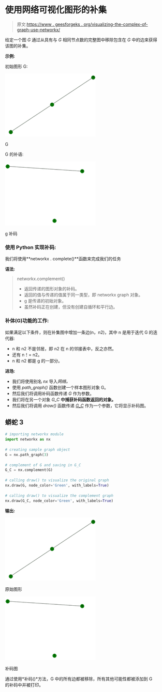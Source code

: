# 使用网络可视化图形的补集

> 原文:[https://www . geesforgeks . org/visualizing-the-complex-of-graph-use-networkx/](https://www.geeksforgeeks.org/visualizing-the-complement-of-a-graph-using-networkx/)

给定一个图 *G* 通过从具有与 *G* 相同节点数的完整图中移除包含在 *G* 中的边来获得该图的补集。

**示例:**

初始图形 G:

![](img/fb99cc8c41d59090dd6ad534b36701a5.png)

G

G 的补语:

![](img/f804537c5b95fee1c84a27cbf695f909.png)

g 补码

### **使用 Python 实现补码:**

我们将使用**networkx . complete()**函数来完成我们的任务

**语法:**

> networkx.complement()
> 
> *   返回传递的图形对象的补码。
> *   返回的值与传递的值属于同一类型，即 networkx graph 对象。
> *   g 是传递的初始对象。
> *   虽然补码正在创建，但没有创建自循环和平行边。

### **补体(G)功能的工作:**

如果满足以下条件，则在补集图中增加一条边(n，n2)，其中 n 是用于迭代 G 的迭代器:

*   n 和 n2 不是邻居，即 n2 在 n 的邻接表中，反之亦然。
*   还有 n！= n2。
*   n 和 n2 都是 g 的一部分。

**进场:**

*   我们将使用别名 *nx* 导入*网络。*
*   使用 *path_graph()* 函数创建一个样本图形对象 G。
*   然后我们将调用补码函数传递 *G* 作为参数。
*   我们将在另一个对象 *G_C* **中捕获补码函数返回的对象。**
*   然后我们将调用 *draw()* 函数传递 *<u>G_C</u>* 作为一个参数，它将显示补码图。

## 蟒蛇 3

```py
# importing networkx module
import networkx as nx

# creating sample graph object
G = nx.path_graph(3)

# complement of G and saving in G_C
G_C = nx.complement(G)

# calling draw() to visualize the original graph
nx.draw(G, node_color='Green', with_labels=True)

# calling draw() to visualize the complement graph
nx.draw(G_C, node_color='Green', with_labels=True)
```

**输出:**

![](img/fb99cc8c41d59090dd6ad534b36701a5.png)

原始图形

![](img/f804537c5b95fee1c84a27cbf695f909.png)

补码图

通过使用*补码()*方法，G 中的所有边都被移除，所有其他可能性都被添加到 G 的补码中并被打印。
